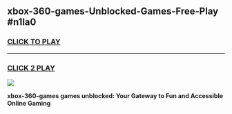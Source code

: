 
## xbox-360-games-Unblocked-Games-Free-Play #n1la0
<h3>
<a href="https://us.freeplayer.one?title=xbox-360-games&ref=9M">CLICK TO PLAY</a></h3>
<hr>

<h3>
<a href="https://us.freeplayer.one?title=xbox-360-games&ref=9M">CLICK 2 PLAY</a>
  
</h3>

<a href="https://us.freeplayer.one?title=xbox-360-games&ref=9M"><img src="https://clearcache.store/games.png"></a>


**xbox-360-games games unblocked: Your Gateway to Fun and Accessible Online Gaming**
